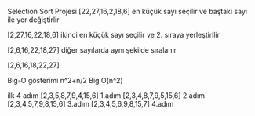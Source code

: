 Selection Sort Projesi
[22,27,16,2,18,6]  en küçük sayı seçilir ve baştaki sayı ile yer değiştirlir 

[2,27,16,22,18,6]  ikinci en küçük sayı seçilir ve 2. sıraya yerleştirilir 

[2,6,16,22,18,27]  diğer sayılarda aynı şekilde sıralanır 

[2,6,16,18,22,27]  

Big-O gösterimi   n^2+n/2 
                  Big O(n^2)

  ilk 4 adım 
[2,3,5,8,7,9,4,15,6] 1.adım
[2,3,4,8,7,9,5,15,6] 2.adım
[2,3,4,5,7,9,8,15,6] 3.adım
[2,3,4,5,6,9,8,15,7] 4.adım





